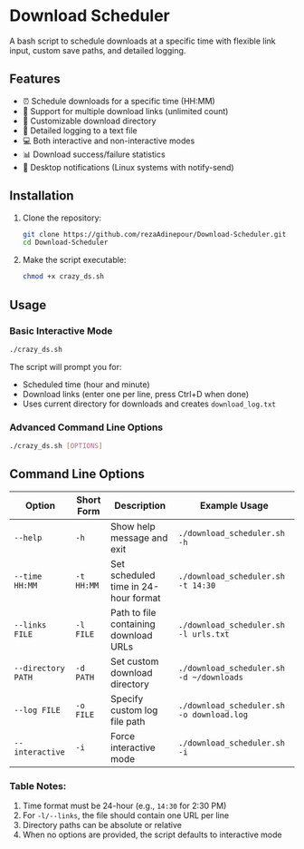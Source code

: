 # Download Scheduler

A bash script to schedule downloads at a specific time with flexible link input, custom save paths, and detailed logging.

## Features

- ⏰ Schedule downloads for a specific time (HH:MM)
- 🔗 Support for multiple download links (unlimited count)
- 📂 Customizable download directory
- 📝 Detailed logging to a text file
- 💻 Both interactive and non-interactive modes
- 📊 Download success/failure statistics
- 🔔 Desktop notifications (Linux systems with notify-send)

## Installation

1. Clone the repository:
   ```bash
   git clone https://github.com/rezaAdinepour/Download-Scheduler.git
   cd Download-Scheduler
   ```
2. Make the script executable:
   ```bash
   chmod +x crazy_ds.sh
   ```

## Usage

### Basic Interactive Mode
```bash
./crazy_ds.sh
```
The script will prompt you for:
* Scheduled time (hour and minute)
* Download links (enter one per line, press Ctrl+D when done)
* Uses current directory for downloads and creates `download_log.txt`

### Advanced Command Line Options
```bash
./crazy_ds.sh [OPTIONS]
```

## Command Line Options

| Option               | Short Form | Description                                      | Example Usage                    |
|----------------------|------------|--------------------------------------------------|----------------------------------|
| `--help`             | `-h`       | Show help message and exit                       | `./download_scheduler.sh -h`     |
| `--time HH:MM`       | `-t HH:MM` | Set scheduled time in 24-hour format             | `./download_scheduler.sh -t 14:30` |
| `--links FILE`       | `-l FILE`  | Path to file containing download URLs            | `./download_scheduler.sh -l urls.txt` |
| `--directory PATH`   | `-d PATH`  | Set custom download directory                    | `./download_scheduler.sh -d ~/downloads` |
| `--log FILE`         | `-o FILE`  | Specify custom log file path                     | `./download_scheduler.sh -o download.log` |
| `--interactive`      | `-i`       | Force interactive mode                           | `./download_scheduler.sh -i`     |

### Table Notes:
1. Time format must be 24-hour (e.g., `14:30` for 2:30 PM)
2. For `-l/--links`, the file should contain one URL per line
3. Directory paths can be absolute or relative
4. When no options are provided, the script defaults to interactive mode
